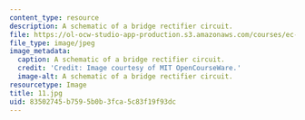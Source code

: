```yaml
---
content_type: resource
description: A schematic of a bridge rectifier circuit.
file: https://ol-ocw-studio-app-production.s3.amazonaws.com/courses/ec-s06-practical-electronics-fall-2004/83502745b7595b0b3fca5c83f19f93dc_11.jpg
file_type: image/jpeg
image_metadata:
  caption: A schematic of a bridge rectifier circuit.
  credit: 'Credit: Image courtesy of MIT OpenCourseWare.'
  image-alt: A schematic of a bridge rectifier circuit.
resourcetype: Image
title: 11.jpg
uid: 83502745-b759-5b0b-3fca-5c83f19f93dc
---
```

